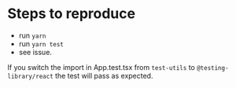 # Steps to reproduce

- run `yarn`
- run `yarn test`
- see issue.

If you switch the import in App.test.tsx from `test-utils` to `@testing-library/react` the test will pass as expected.
